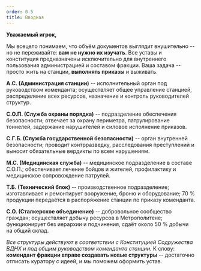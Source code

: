 ```yaml
---
order: 0.5
title: Вводная
---
```


<note type="tip">

**Уважаемый игрок,**

Мы всецело понимаем, что объём документов выглядит внушительно -- но не переживайте: **вам не нужно их изучать**. Все уставы и конституция предназначены исключительно для внутреннего пользования администрацией и составом фракции. Ваша задача -- просто жить на станции, **выполнять приказы** и выживать.

</note>

**А.С. (Администрация станции)** -- исполнительный орган под руководством коменданта; осуществляет общее управление станцией, распределение всех ресурсов, назначение и контроль руководителей структур.

**С.О.П. (Служба охраны порядка)** -- подразделение обеспечения безопасности; отвечает за охрану периметра, патрулирование тоннелей, задержание нарушителей и силовое исполнение приказов.

**С.Г.Б. (Служба государственной безопасности)** -- орган внутренней безопасности; проводит контрразведку, расследования преступлений и выносит обязательные вердикты по всем нарушениям.

**М.С. (Медицинская служба)** -- медицинское подразделение в составе С.О.П.; обеспечивает лечение бойцов и жителей, профилактику и медицинское сопровождение патрулей.

**Т.Б. (Технический блок)** -- производственное подразделение; изготавливает и ремонтирует вооружение, броню и оборудование; 70 % продукции передаётся в распоряжение станции по приказу коменданта.

**С.О. (Сталкерское объединение)** -- добровольное сообщество граждан; осуществляет добычу ресурсов в Метрополитене; функционирует без иерархии и подчинения, сдаёт около 50 % добычи на общий склад.

<note type="tip">

*Все структуры действуют в соответствии с Конституцией Содружества ВДНХ и под общим руководством коменданта станции.* К слову: **комендант фракции вправе создавать новые структуры** -- достаточно отписать куратору с идеей, и мы поможем оформить устав.

</note>